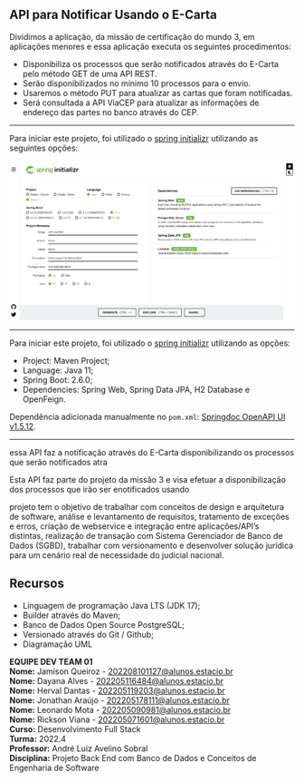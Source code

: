 ## API para Notificar Usando o E-Carta

Dividimos a aplicação, da missão de certificação do mundo 3, em aplicações menores e essa aplicação executa os seguintes procedimentos:

- Disponibiliza os processos que serão notificados através do E-Carta pelo método GET de uma API REST.
- Serão disponibilizados no mínimo 10 processos para o envio. 
- Usaremos o método PUT para atualizar as cartas que foram notificadas. 
- Será consultada a API ViaCEP para atualizar as informações de endereço das partes no banco através do CEP.

<hr>

Para iniciar este projeto, foi utilizado o [spring initializr](https://start.spring.io/) utilizando as seguintes opções:

![image](spring.png)

<hr>

Para iniciar este projeto, foi utilizado o [spring initializr](https://start.spring.io/) utilizando as opções:
* Project: Maven Project;
* Language: Java 11;
* Spring Boot: 2.6.0;
* Dependencies: Spring Web, Spring Data JPA, H2 Database e OpenFeign.

Dependência adicionada manualmente no `pom.xml`: [Springdoc OpenAPI UI v1.5.12](https://mvnrepository.com/artifact/org.springdoc/springdoc-openapi-ui/1.5.12).

<hr>




















essa API faz a notificação através do E-Carta disponibilizando os processos que serão notificados atra

Esta API faz parte do projeto da missão 3 e visa efetuar a disponibilização dos processos que irão ser enotificados usando

projeto tem o objetivo de trabalhar com conceitos de design e arquitetura de software, análise e levantamento de requisitos, tratamento de exceções e erros, criação de webservice e integração entre aplicações/API’s distintas, realização de transação com Sistema Gerenciador de Banco de Dados (SGBD), trabalhar com versionamento e desenvolver solução jurídica para um cenário real de necessidade do judicial nacional.

## Recursos

- Linguagem de programação Java LTS (JDK 17); 
- Builder através do Maven; 
- Banco de Dados Open Source PostgreSQL; 
- Versionado através do Git / Github; 
- Diagramação UML





**EQUIPE DEV TEAM 01**\
**Nome:** Jamison Queiroz - 202208101127@alunos.estacio.br\
**Nome:** Dayana Alves - 202205116484@alunos.estacio.br\
**Nome:** Herval Dantas - 202205119203@alunos.estacio.br\
**Nome:** Jonathan Araújo - 202205178111@alunos.estacio.br\
**Nome:** Leonardo Mota - 202205090981@alunos.estacio.br\
**Nome:** Rickson Viana - 202205071601@alunos.estacio.br\
**Curso:** Desenvolvimento Full Stack\
**Turma:** 2022.4\
**Professor:** André Luiz Avelino Sobral\
**Disciplina:** Projeto Back End com Banco de Dados e Conceitos de Engenharia de Software

